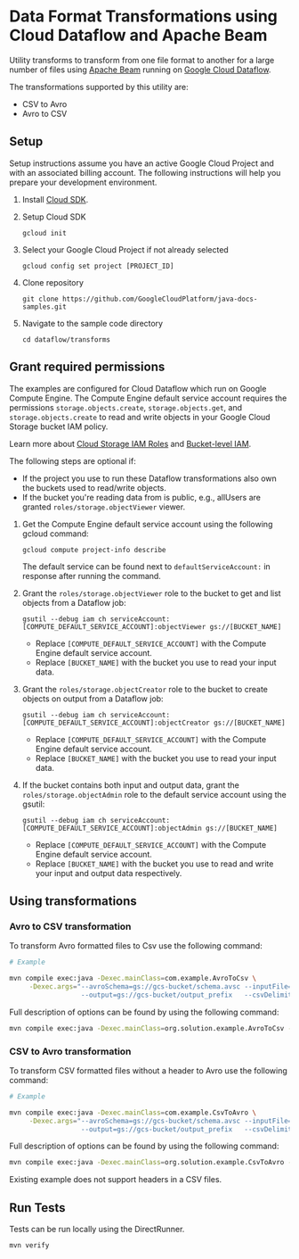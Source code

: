 # Data Format Transformations using Cloud Dataflow and Apache Beam

Utility transforms to transform from one file format to another for a large number of files using
[Apache Beam][apache_beam] running on [Google Cloud Dataflow][dataflow].

The transformations supported by this utility are:
  - CSV to Avro
  - Avro to CSV

## Setup

Setup instructions assume you have an active Google Cloud Project and with an associated billing account.
The following instructions will help you prepare your development environment.

1. Install [Cloud SDK][cloud_sdk].
1. Setup Cloud SDK

       gcloud init


1. Select your Google Cloud Project if not already selected

       gcloud config set project [PROJECT_ID]

1. Clone repository

       git clone https://github.com/GoogleCloudPlatform/java-docs-samples.git

1. Navigate to the sample code directory

       cd dataflow/transforms

## Grant required permissions

The examples are configured for Cloud Dataflow which run on Google Compute Engine.
The Compute Engine default service account requires the permissions
`storage.objects.create`, `storage.objects.get`, and `storage.objects.create` to read and write
 objects in your Google Cloud Storage bucket IAM policy.

Learn more about [Cloud Storage IAM Roles][storage_iam_roles] and [Bucket-level IAM][bucket_iam].

The following steps are optional if:

* If the project you use to run these Dataflow transformations also own the buckets used to read/write objects.
* If the bucket you're reading data from is public, e.g., allUsers are granted `roles/storage.objectViewer` viewer.

1. Get the Compute Engine default service account using the following gcloud command:

       gcloud compute project-info describe

   The default service can be found next to `defaultServiceAccount:` in response after running the command.

1. Grant the `roles/storage.objectViewer` role to the bucket to get and list objects from a Dataflow job:

       gsutil --debug iam ch serviceAccount:[COMPUTE_DEFAULT_SERVICE_ACCOUNT]:objectViewer gs://[BUCKET_NAME]

   * Replace `[COMPUTE_DEFAULT_SERVICE_ACCOUNT]` with the Compute Engine default service account.
   * Replace `[BUCKET_NAME]` with the bucket you use to read your input data.

1. Grant the `roles/storage.objectCreator` role to the bucket to create objects on output from a Dataflow job:

       gsutil --debug iam ch serviceAccount:[COMPUTE_DEFAULT_SERVICE_ACCOUNT]:objectCreator gs://[BUCKET_NAME]

   * Replace `[COMPUTE_DEFAULT_SERVICE_ACCOUNT]` with the Compute Engine default service account.
   * Replace `[BUCKET_NAME]` with the bucket you use to read your input data.

1. If the bucket contains both input and output data, grant the `roles/storage.objectAdmin` role to the default service
   account using the gsutil:

       gsutil --debug iam ch serviceAccount:[COMPUTE_DEFAULT_SERVICE_ACCOUNT]:objectAdmin gs://[BUCKET_NAME]

   * Replace `[COMPUTE_DEFAULT_SERVICE_ACCOUNT]` with the Compute Engine default service account.
   * Replace `[BUCKET_NAME]` with the bucket you use to read and write your input and output data respectively.


## Using transformations

### Avro to CSV transformation

To transform Avro formatted files to Csv use the following command:

```bash
# Example

mvn compile exec:java -Dexec.mainClass=com.example.AvroToCsv \
     -Dexec.args="--avroSchema=gs://gcs-bucket/schema.avsc --inputFile=gs://gcs-bucket/*.avro
                  --output=gs://gcs-bucket/output_prefix   --csvDelimiter=, --runner=Dataflow"
```

Full description of options can be found by using the following command:

```bash
mvn compile exec:java -Dexec.mainClass=org.solution.example.AvroToCsv -Dexec.args="--help=org.solution.example.SampleOptions"
```

### CSV to Avro transformation

To transform CSV formatted files without a header to Avro use the following command:

```bash
# Example

mvn compile exec:java -Dexec.mainClass=com.example.CsvToAvro \
     -Dexec.args="--avroSchema=gs://gcs-bucket/schema.avsc --inputFile=gs://gcs-bucket/*.csv
                  --output=gs://gcs-bucket/output_prefix   --csvDelimiter=, --runner=Dataflow"
```

Full description of options can be found by using the following command:

```bash
mvn compile exec:java -Dexec.mainClass=org.solution.example.CsvToAvro -Dexec.args="--help=org.solution.example.SampleOptions"
```

Existing example does not support headers in a CSV files.

## Run Tests

Tests can be run locally using the DirectRunner.


    mvn verify

[storage_iam_roles]: https://cloud.google.com/storage/docs/access-control/iam-roles
[bucket_iam]: https://cloud.google.com/storage/docs/access-control/iam
[cloud_sdk]: https://cloud.google.com/sdk/docs/
[dataflow]: https://cloud.google.com/dataflow/docs/
[apache_beam]: https://beam.apache.org/
